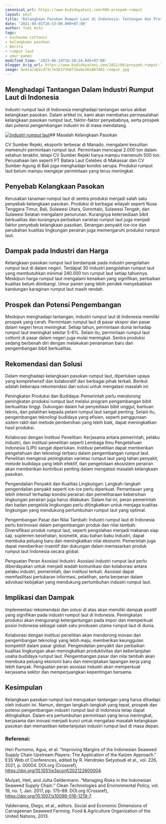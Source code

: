 ```yaml
---
canonical_url: https://www.budidayatani.com/466-prospek-rumput
layout: post
title: 'Kelangkaan Pasokan Rumput Laut di Indonesia: Tantangan dan Prospek'
date: '2021-04-01T16:53:00.000+07:00'
author: Yudi Anto
tags:
- eucheuma cottonii
- kelangkaan pasokan
- Berita
- rumput laut
- umur panen
modified_time: '2023-06-14T16:20:24.845+07:00'
blogger_orig_url: https://www.budidayatani.com/2021/04/prospek-rumput-laut-seluas-laut.html
image: media/a02cd73c7e5b373b071be6e161807481-rumput.jpg
---
```

## Menghadapi Tantangan Dalam Industri Rumput Laut di Indonesia

Industri rumput laut di Indonesia menghadapi tantangan serius akibat kelangkaan pasokan. Dalam artikel ini, kami akan membahas permasalahan kelangkaan pasokan rumput laut, faktor-faktor penyebabnya, serta prospek dan potensi pengembangan industri ini di masa mendatang.

[![industri rumput laut](https://blogger.googleusercontent.com/img/b/R29vZ2xl/AVvXsEg7L73ez0a_wqUL5D6DlcFr2exCaScVhznJlBesjsi9_P-se8zm4WLZCXj7-r9bDCkc5iwilLUbDqUcPfPPdugcK2IjzlsxLKcnjxqkzfjkWoJoiSEEDv5bZPVT-qSVsR_pvYbcS34TprUyKpjivjeqTi8Sw1W4610crPWEwY_blKna_23MZFeNW_mtcg/w640-h360/rumput.jpg)](https://blogger.googleusercontent.com/img/b/R29vZ2xl/AVvXsEg7L73ez0a_wqUL5D6DlcFr2exCaScVhznJlBesjsi9_P-se8zm4WLZCXj7-r9bDCkc5iwilLUbDqUcPfPPdugcK2IjzlsxLKcnjxqkzfjkWoJoiSEEDv5bZPVT-qSVsR_pvYbcS34TprUyKpjivjeqTi8Sw1W4610crPWEwY_blKna_23MZFeNW_mtcg/s2133/rumput.jpg)## Masalah Kelangkaan Pasokan

CV Sumber Rejeki, eksportir terbesar di Manado, mengalami kesulitan memenuhi permintaan rumput laut. Permintaan mencapai 2.000 ton dalam setahun terakhir, tetapi CV Sumber Rejeki hanya mampu memenuhi 500 ton. Perusahaan lain seperti PT Batara Laut Celebes di Makassar dan CV Sumber Agung di Bali juga menghadapi kondisi serupa. Produksi rumput laut belum mampu mengejar permintaan yang terus meningkat.

## Penyebab Kelangkaan Pasokan

Kerusakan tanaman rumput laut di sentra produksi menjadi salah satu penyebab kelangkaan pasokan. Produksi di berbagai wilayah seperti Nusa Tenggara Timur, Bali, Sulawesi Utara, Gorontalo, Sulawesi Tengah, dan Sulawesi Selatan mengalami penurunan. Kurangnya ketersediaan bibit berkualitas dan kurangnya perbaikan varietas rumput laut juga menjadi faktor penyebab kelangkaan pasokan. Serangan penyakit ice-ice dan perubahan kualitas lingkungan perairan juga memengaruhi produksi rumput laut.

## Dampak pada Industri dan Harga

Kelangkaan pasokan rumput laut berdampak pada industri pengolahan rumput laut di dalam negeri. Terdapat 30 industri pengolahan rumput laut yang membutuhkan minimal 240.000 ton rumput laut setiap tahunnya. Meskipun harga rumput laut mengalami kenaikan yang signifikan, perbaikan kualitas belum diimbangi. Umur panen yang lebih pendek menyebabkan kandungan karaginan rumput laut masih rendah.

## Prospek dan Potensi Pengembangan

Meskipun menghadapi tantangan, industri rumput laut di Indonesia memiliki prospek yang cerah. Permintaan rumput laut di pasar ekspor dan pasar dalam negeri terus meningkat. Setiap tahun, permintaan dunia terhadap rumput laut meningkat sekitar 5-6%. Selain itu, permintaan rumput laut cottonii di pasar dalam negeri juga mulai meningkat. Sentra produksi sedang berbenah diri dengan melakukan penanaman baru dan pengembangan bibit berkualitas.

## Rekomendasi dan Solusi

Dalam menghadapi kelangkaan pasokan rumput laut, diperlukan upaya yang komprehensif dan kolaboratif dari berbagai pihak terkait. Berikut adalah beberapa rekomendasi dan solusi untuk mengatasi masalah ini:

Peningkatan Produksi dan Budidaya: Pemerintah perlu mendorong peningkatan produksi rumput laut melalui program pengembangan bibit berkualitas tinggi. Dukungan dalam hal penyediaan bibit unggul, bantuan teknis, dan pelatihan kepada petani rumput laut sangat penting. Selain itu, pengembangan teknologi budidaya yang efisien, seperti penggunaan sistem rakit dan metode pembenihan yang lebih baik, dapat meningkatkan hasil produksi.

Kolaborasi dengan Institusi Penelitian: Kerjasama antara pemerintah, pelaku industri, dan institusi penelitian seperti Lembaga Ilmu Pengetahuan Indonesia (LIPI) sangat diperlukan. Institusi penelitian dapat memberikan pengetahuan dan teknologi terbaru dalam pengembangan rumput laut. Penelitian mengenai peningkatan varietas rumput laut yang tahan penyakit, metode budidaya yang lebih efektif, dan pengelolaan ekosistem perairan akan memberikan kontribusi penting dalam mengatasi masalah kelangkaan pasokan.

Pengendalian Penyakit dan Kualitas Lingkungan: Langkah-langkah pengendalian penyakit seperti ice-ice perlu diperkuat. Pemantauan yang lebih intensif terhadap kondisi perairan dan pemeliharaan kebersihan lingkungan perairan juga harus dilakukan. Dalam hal ini, peran pemerintah dan badan pengelola lingkungan perlu ditingkatkan untuk menjaga kualitas lingkungan yang mendukung pertumbuhan rumput laut yang optimal.

Pengembangan Pasar dan Nilai Tambah: Industri rumput laut di Indonesia perlu berinovasi dalam pengembangan produk dan nilai tambah. Diversifikasi produk rumput laut, seperti pengolahan menjadi makanan siap saji, suplemen kesehatan, kosmetik, atau bahan baku industri, dapat membuka peluang baru dan meningkatkan nilai ekonomi. Pemerintah juga dapat memberikan insentif dan dukungan dalam memasarkan produk rumput laut Indonesia secara global.

Penguatan Peran Asosiasi Industri: Asosiasi industri rumput laut perlu diberdayakan untuk menjadi wadah komunikasi dan kolaborasi antara pelaku industri, pemerintah, dan institusi terkait. Asosiasi dapat memfasilitasi pertukaran informasi, pelatihan, serta berperan dalam advokasi kebijakan yang mendukung pertumbuhan industri rumput laut.

## Implikasi dan Dampak

Implementasi rekomendasi dan solusi di atas akan memiliki dampak positif yang signifikan pada industri rumput laut di Indonesia. Peningkatan produksi akan mengurangi ketergantungan pada impor dan memperkuat posisi Indonesia sebagai salah satu produsen utama rumput laut di dunia.

Kolaborasi dengan institusi penelitian akan mendorong inovasi dan pengembangan teknologi yang lebih maju, memberikan keunggulan kompetitif dalam pasar global. Pengendalian penyakit dan perbaikan kualitas lingkungan akan meningkatkan produktivitas dan keberlanjutan usaha budidaya rumput laut. Pengembangan pasar dan nilai tambah akan membuka peluang ekonomi baru dan menciptakan lapangan kerja yang lebih banyak. Penguatan peran asosiasi industri akan memperkuat kerjasama sektor dan memperjuangkan kepentingan bersama.

## Kesimpulan

Kelangkaan pasokan rumput laut merupakan tantangan yang harus dihadapi oleh industri ini. Namun, dengan langkah-langkah yang tepat, prospek dan potensi pengembangan industri rumput laut di Indonesia tetap dapat ditingkatkan. Dalam era pertumbuhan permintaan yang terus meningkat, kerjasama dan inovasi menjadi kunci untuk mengatasi masalah kelangkaan pasokan dan memastikan keberlanjutan industri rumput laut di masa depan.

### Referensi:

Heri Purnomo, Agus, et al. “Improving Margins of the Indonesian Seaweed Supply Chain Upstream Players: The Application of the Kaizen Approach.” E3S Web of Conferences, edited by R. Hendroko Setyobudi et al., vol. 226, 2021, p. 00004. DOI.org (Crossref), https://doi.org/10.1051/e3sconf/202122600004.

Mulyati, Heti, and Jutta Geldermann. “Managing Risks in the Indonesian Seaweed Supply Chain.” Clean Technologies and Environmental Policy, vol. 19, no. 1, Jan. 2017, pp. 175–89. DOI.org (Crossref), https://doi.org/10.1007/s10098-016-1219-7.

Valderrama, Diego, et al., editors. Social and Economic Dimensions of Carrageenan Seaweed Farming. Food & Agriculture Organization of the United Nations, 2013.

